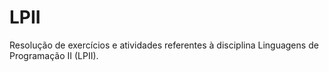 # LPII
Resolução de exercícios e atividades referentes à disciplina Linguagens de Programação II (LPII).

